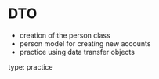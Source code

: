 # DTO

* creation of the person class
* person model for creating new accounts
* practice using data transfer objects

type: practice